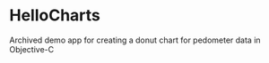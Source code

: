 HelloCharts
===========

Archived demo app for creating a donut chart for pedometer data in Objective-C
